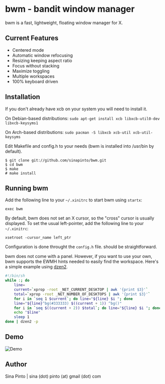 bwm - bandit window manager
===========================
bwm is a fast, lightweight, floating window manager for X.

Current Features
----------------
* Centered mode
* Automatic window refocusing
* Resizing keeping aspect ratio
* Focus without stacking
* Maximize toggling
* Multiple workspaces
* 100% keyboard driven

Installation
------------
If you don't already have xcb on your system you will need to install it.

On Debian-based distributions:
`sudo apt-get install xcb libxcb-util0-dev libxcb-keysyms1`

On Arch-based distributions:
`sudo pacman -S libxcb xcb-util xcb-util-keysyms`

Edit Makefile and config.h to your needs (bwm is installed into /usr/bin by default).

    $ git clone git://github.com/sinapinto/bwm.git
    $ cd bwm
    $ make
    # make install

Running bwm
-----------
Add the following line to your `~/.xinitrc` to start bwm using `startx`:

    exec bwm

By default, bwm does not set an X cursor, so the "cross" cursor is usually displayed.  To set the usual left-pointer, add the following line to your `~/.xinitrc`:

    xsetroot -cursor_name left_ptr

Configuration is done throught the `config.h` file. should be straightforward.

bwm does not come with a panel.  However, if you want to use your own, bwm
supports the EWMH hints needed to easily find the workspace. Here's a simple example using [dzen2](http://github.com/robm/dzen).

```sh
#!/bin/sh
while :; do
    line=
    current=`xprop -root _NET_CURRENT_DESKTOP | awk '{print $3}'`
    total=`xprop -root _NET_NUMBER_OF_DESKTOPS | awk '{print $3}'`
    for i in `seq 1 $current`; do line="${line} $i "; done
    line="${line}^bg(#333333) $((current + 1)) ^bg()"
    for i in `seq $((current + 2)) $total`; do line="${line} $i "; done
    echo "$line"
    sleep 1
done | dzen2 -p

```

Demo
----
![Demo](http://u.teknik.io/62xp0W.gif)

Author
------
Sina Pinto | sina (dot) pinto (at) gmail (dot) com
